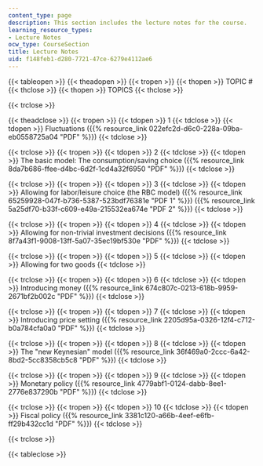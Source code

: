 ```yaml
---
content_type: page
description: This section includes the lecture notes for the course.
learning_resource_types:
- Lecture Notes
ocw_type: CourseSection
title: Lecture Notes
uid: f148feb1-d280-7721-47ce-6279e4112ae6
---
```


{{< tableopen >}}
{{< theadopen >}}
{{< tropen >}}
{{< thopen >}}
TOPIC #
{{< thclose >}}
{{< thopen >}}
TOPICS
{{< thclose >}}

{{< trclose >}}

{{< theadclose >}}
{{< tropen >}}
{{< tdopen >}}
1
{{< tdclose >}}
{{< tdopen >}}
Fluctuations ({{% resource_link 022efc2d-d6c0-228a-09ba-eb0558725a04 "PDF" %}})
{{< tdclose >}}

{{< trclose >}}
{{< tropen >}}
{{< tdopen >}}
2
{{< tdclose >}}
{{< tdopen >}}
The basic model: The consumption/saving choice ({{% resource_link 8da7b686-ffee-d4bc-6d2f-1cd4a32f6950 "PDF" %}})
{{< tdclose >}}

{{< trclose >}}
{{< tropen >}}
{{< tdopen >}}
3
{{< tdclose >}}
{{< tdopen >}}
Allowing for labor/leisure choice (the RBC model) ({{% resource_link 65259928-047f-b736-5387-523bdf76381e "PDF 1" %}}) ({{% resource_link 5a25df70-b33f-c609-e49a-215532ea674e "PDF 2" %}})
{{< tdclose >}}

{{< trclose >}}
{{< tropen >}}
{{< tdopen >}}
4
{{< tdclose >}}
{{< tdopen >}}
Allowing for non-trivial investment decisions ({{% resource_link 8f7a43f1-9008-13ff-5a07-35ec19bf530e "PDF" %}})
{{< tdclose >}}

{{< trclose >}}
{{< tropen >}}
{{< tdopen >}}
5
{{< tdclose >}}
{{< tdopen >}}
Allowing for two goods
{{< tdclose >}}

{{< trclose >}}
{{< tropen >}}
{{< tdopen >}}
6
{{< tdclose >}}
{{< tdopen >}}
Introducing money ({{% resource_link 674c807c-0213-618b-9959-2671bf2b002c "PDF" %}})
{{< tdclose >}}

{{< trclose >}}
{{< tropen >}}
{{< tdopen >}}
7
{{< tdclose >}}
{{< tdopen >}}
Introducing price setting ({{% resource_link 2205d95a-0326-12f4-c712-b0a784cfa0a0 "PDF" %}})
{{< tdclose >}}

{{< trclose >}}
{{< tropen >}}
{{< tdopen >}}
8
{{< tdclose >}}
{{< tdopen >}}
The "new Keynesian" model ({{% resource_link 36f469a0-2ccc-6a42-8bd2-5cc8358cb5c8 "PDF" %}})
{{< tdclose >}}

{{< trclose >}}
{{< tropen >}}
{{< tdopen >}}
9
{{< tdclose >}}
{{< tdopen >}}
Monetary policy ({{% resource_link 4779abf1-0124-dabb-8ee1-2776e837290b "PDF" %}})
{{< tdclose >}}

{{< trclose >}}
{{< tropen >}}
{{< tdopen >}}
10
{{< tdclose >}}
{{< tdopen >}}
Fiscal policy ({{% resource_link 3381c120-a66b-4eef-e6fb-ff29b432cc1d "PDF" %}})
{{< tdclose >}}

{{< trclose >}}

{{< tableclose >}}